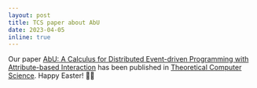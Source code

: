 ```yaml
---
layout: post
title: TCS paper about AbU
date: 2023-04-05
inline: true
---
```

Our paper [AbU: A Calculus for Distributed Event-driven Programming with Attribute-based Interaction](https://doi.org/10.1016/j.tcs.2023.113841) has been published in [Theoretical Computer Science](https://www.sciencedirect.com/journal/theoretical-computer-science). Happy Easter! 🐣🐰
